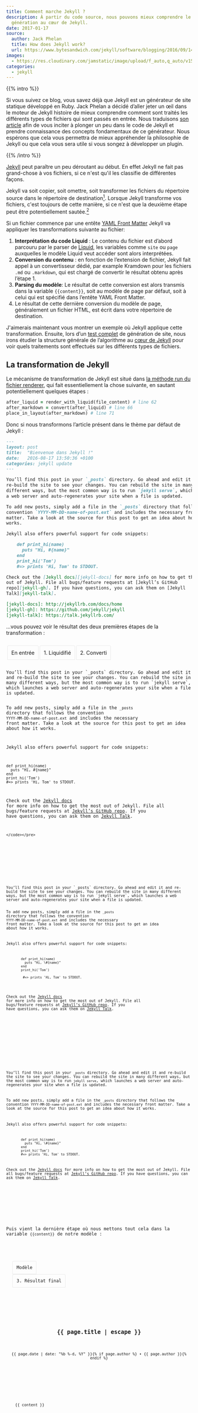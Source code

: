 ```yaml
---
title: Comment marche Jekyll ?
description: À partir du code source, nous pouvons mieux comprendre le process de
  génération au cœur de Jekyll.
date: 2017-01-17
source:
  author: Jack Phelan
  title: How does Jekyll work?
  url: https://www.bytesandwich.com/jekyll/software/blogging/2016/09/14/how-does-jekyll-work.html
images:
  - https://res.cloudinary.com/jamstatic/image/upload/f_auto,q_auto/v1523346929/jekyll-rendu-brouillons.png
categories:
  - jekyll
---
```


{{% intro %}}

Si vous suivez ce blog, vous savez déjà que Jekyll est un
générateur de site statique développé en Ruby. Jack Phelan a décidé d’aller
jeter un œil dans le moteur de Jekyll histoire de mieux comprendre comment sont
traités les différents types de fichiers qui sont passés en entrée. Nous
traduisons
[son article](https://www.bytesandwich.com/jekyll/software/blogging/2016/09/14/how-does-jekyll-work.html)
afin de vous inciter à plonger un peu dans le code de Jekyll et prendre
connaissance des concepts fondamentaux de ce générateur. Nous espérons que cela
vous permettra de mieux appréhender la philosophie de Jekyll ou que cela vous
sera utile si vous songez à développer un plugin.

{{% /intro %}}

<style type="text/css">

.tabs {
    position: relative;
    margin: 25px 0;
}
.tab {
    display: inline-block;
    padding: 10px;
    border: 1px solid #e8e8e8;
    margin: 0;
    margin-left: -1px;
    position: relative;
    left: 4px;
    bottom: -1px;
    border-top-left-radius: 3px;
    border-top-right-radius: 3px;
}
.tab.tab-selected {
    background-color: #eef;
    border-bottom: 1px solid #eef;
}

table {
  font-size: 0.775em;
}

table, tr, td, th {
  border: 1px solid white;
  border-collapse: collapse;
  padding: .5em;
}

th, tr td:first-child {
  font-weight: bold;
  background-color: #e8e8e8;
}

.copied {
  background-color: lightskyblue;
}
.transformed {
  background-color: yellow;
}
.post-transformed {
  background-color: mediumseagreen;
}
</style>

<script src="https://code.jquery.com/jquery-3.1.1.min.js" integrity="sha256-hVVnYaiADRTO2PzUGmuLJr8BLUSjGIZsDYGmIJLv2b8=" crossorigin="anonymous"></script>

<script type="text/javascript">
    function activateTab(tab) {
        var $tabs = $(tab).closest('.tabs')
        var index = $(tab).index()
        var $tabAreas = $tabs.find('.tab-content')
        var $toShow = $tabAreas.eq(index);

        $tabs.find('.tab-selected').removeClass('tab-selected');
        $(tab).addClass('tab-selected');

        $tabAreas.hide()
        $toShow.show()
    }
    $(() => {
      $(".tab").click((e) => activateTab(e.target))
      $('.tabs').each((i, tabs) => activateTab($(tabs).find('.tab').first().get()));
    })
</script>

[Jekyll](https://jekyllrb.com) peut paraître un peu déroutant au début. En effet
Jekyll ne fait pas grand-chose à vos fichiers, si ce n'est qu'il les classifie
de différentes façons.

Jekyll va soit copier, soit omettre, soit transformer les fichiers du répertoire
source dans le répertoire de destination[^1]. Lorsque Jekyll transforme vos
fichiers, c'est toujours de cette manière, si ce n'est que la deuxième étape
peut être potentiellement sautée.[^2]

Si un fichier commence par une entête
[YAML Front Matter](https://jekyllrb.com/docs/frontmatter/) Jekyll va appliquer
les transformations suivante au fichier:

1.  **Interprétation du code Liquid** : Le contenu du fichier est d’abord
    parcouru par le parser de [Liquid](http://shopify.github.io/liquid/), les
    variables comme `site` ou `page` auxquelles le modèle Liquid veut accéder
    sont alors interprétées.
1.  **Conversion du contenu** : en fonction de l’extension de fichier, Jekyll
    fait appel à un convertisseur dédié, par example Kramdown pour les fichiers
    `.md` ou `.markdown`, qui est chargé de convertir le résultat obtenu après
    l’étape 1.
1.  **Parsing du modèle**: Le résultat de cette conversion est alors transmis
    dans la variable `{{content}}`, soit au modèle de page par défaut, soit à
    celui qui est spécifié dans l’entête YAML Front Matter.
1.  Le résultat de cette dernière conversion du modèle de page, généralement un
    fichier HTML, est écrit dans votre répertoire de destination.

J'aimerais maintenant vous montrer un exemple où Jekyll applique cette
transformation. Ensuite, lors d’un
[test complet](#test-exhaustif-dune-génération) de génération de site, nous
irons étudier la structure générale de l’algorithme au
[cœur de Jekyll](#le-cœur-de-jekyll) pour voir quels traitements sont effectués
sur les différents types de fichiers.

## La transformation de Jekyll

Le mécanisme de transformation de Jekyll est situé dans
[la méthode run du fichier renderer](https://github.com/jekyll/jekyll/blob/2b15b0b3251d35c290dc96eb07e18fa31a58bcc6/lib/jekyll/renderer.rb#L32-L79),
qui fait essentiellement la chose suivante, en sautant potentiellement quelques
étapes :

```ruby
after_liquid = render_with_liquid(file_content) # line 62
after_markdown = convert(after_liquid) # line 66
place_in_layout(after_markdown) # line 71
```

Donc si nous transformons l’article présent dans le thème par défaut de Jekyll :

```markdown
---
layout: post
title:  "Bienvenue dans Jekyll !"
date:   2016-08-17 13:50:36 +0100
categories: jekyll update
---

You’ll find this post in your `_posts` directory. Go ahead and edit it and
re-build the site to see your changes. You can rebuild the site in many
different ways, but the most common way is to run `jekyll serve`, which launches
a web server and auto-regenerates your site when a file is updated.

To add new posts, simply add a file in the `_posts` directory that follows the
convention `YYYY-MM-DD-name-of-post.ext` and includes the necessary front
matter. Take a look at the source for this post to get an idea about how it
works.

Jekyll also offers powerful support for code snippets:

    def print_hi(name)
      puts "Hi, #{name}"
    end
    print_hi('Tom')
    #=> prints 'Hi, Tom' to STDOUT.

Check out the [Jekyll docs][jekyll-docs] for more info on how to get the most
out of Jekyll. File all bugs/feature requests at [Jekyll’s GitHub
repo][jekyll-gh]. If you have questions, you can ask them on [Jekyll
Talk][jekyll-talk].

[jekyll-docs]: http://jekyllrb.com/docs/home
[jekyll-gh]: https://github.com/jekyll/jekyll
[jekyll-talk]: https://talk.jekyllrb.com/
```

…vous pouvez voir le résultat des deux premières étapes de la transformation :

<div class="tabs">
  <div class="tab">En entrée</div>
  <div class="tab">1. Liquidifié</div>
  <div class="tab">2. Converti</div>
  <div class="tab-content">
    <pre><code class="language-markdown">
You’ll find this post in your `_posts` directory. Go ahead and edit it and re-build the site to see your changes. You can rebuild the site in many different ways, but the most common way is to run `jekyll serve`, which launches a web server and auto-regenerates your site when a file is updated.

To add new posts, simply add a file in the `_posts` directory that follows the
convention `YYYY-MM-DD-name-of-post.ext` and includes the necessary front
matter. Take a look at the source for this post to get an idea about how it
works.

Jekyll also offers powerful support for code snippets:

    def print_hi(name)
      puts "Hi, #{name}"
    end
    print_hi('Tom')
    #=> prints 'Hi, Tom' to STDOUT.

Check out the [Jekyll docs][jekyll-docs] for more info on how to get the most
out of Jekyll. File all bugs/feature requests at [Jekyll’s GitHub
repo][jekyll-gh]. If you have questions, you can ask them on [Jekyll
Talk][jekyll-talk].

[jekyll-docs]: http://jekyllrb.com/docs/home
[jekyll-gh]: https://github.com/jekyll/jekyll
[jekyll-talk]: https://talk.jekyllrb.com/

    </code></pre>
  </div>
  <div class="tab-content">
    <pre><code class="language-markdown">
You’ll find this post in your `_posts` directory. Go ahead and edit it and re-build the site to see your changes. You can rebuild the site in many different ways, but the most common way is to run `jekyll serve`, which launches a web server and auto-regenerates your site when a file is updated.

To add new posts, simply add a file in the `_posts` directory that follows the
convention `YYYY-MM-DD-name-of-post.ext` and includes the necessary front
matter. Take a look at the source for this post to get an idea about how it
works.

Jekyll also offers powerful support for code snippets:

<figure class="highlight"><pre><code class="language-ruby" data-lang="ruby"><span class="k">def</span> <span class="nf">print_hi</span><span class="p">(</span><span class="nb">name</span><span class="p">)</span>
  <span class="nb">puts</span> <span class="s2">"Hi, </span><span class="si">\#{</span><span class="nb">name</span><span class="si">}</span><span class="s2">"</span>
<span class="k">end</span>
<span class="n">print_hi</span><span class="p">(</span><span class="s1">'Tom'</span><span class="p">)</span>
<span class="c1">
 #=> prints 'Hi, Tom' to STDOUT.</span></code></pre></figure>

Check out the [Jekyll docs][jekyll-docs] for more info on how to get the most
out of Jekyll. File all bugs/feature requests at [Jekyll’s GitHub
repo][jekyll-gh]. If you have questions, you can ask them on [Jekyll
Talk][jekyll-talk].

[jekyll-docs]: http://jekyllrb.com/docs/home
[jekyll-gh]: https://github.com/jekyll/jekyll
[jekyll-talk]: https://talk.jekyllrb.com/

  </code></pre>
  </div>
  <div class="tab-content">
  <pre><code class="language-markdown">
<p>You’ll find this post in your <code class="highlighter-rouge">_posts</code> directory. Go ahead and edit it and re-build the site to see your changes. You can rebuild the site in many different ways, but the most common way is to run <code class="highlighter-rouge">jekyll serve</code>, which launches a web server and auto-regenerates your site when a file is updated.</p>
<p>To add new posts, simply add a file in the <code class="highlighter-rouge">_posts</code> directory that follows the convention <code class="highlighter-rouge">YYYY-MM-DD-name-of-post.ext</code> and includes the necessary front matter. Take a look at the source for this post to get an idea about how it works.</p>
<p>Jekyll also offers powerful support for code snippets:</p>
<figure class="highlight"><pre><code class="language-ruby" data-lang="ruby"><span class="k">def</span> <span class="nf">print_hi</span><span class="p">(</span><span class="nb">name</span><span class="p">)</span>
  <span class="nb">puts</span> <span class="s2">"Hi, </span><span class="si">\#{</span><span class="nb">name</span><span class="si">}</span><span class="s2">"</span>
<span class="k">end</span>
<span class="n">print_hi</span><span class="p">(</span><span class="s1">'Tom'</span><span class="p">)</span>
<span class="c1">#=> prints 'Hi, Tom' to STDOUT.</span></code></pre></figure>
<p>Check out the <a href="http://jekyllrb.com/docs/home">Jekyll docs</a> for more info on how to get the most out of Jekyll. File all bugs/feature requests at <a href="https://github.com/jekyll/jekyll">Jekyll’s GitHub repo</a>. If you have questions, you can ask them on <a href="https://talk.jekyllrb.com/">Jekyll Talk</a>.</p>
</code></pre>
</div>
</div>

Puis vient la dernière étape où nous mettons tout cela dans la variable
`{{content}}` de notre modèle :

<div class="tabs">
  <div class="tab">Modèle</div>
  <div class="tab">3. Résultat final</div>
  <div class="tab-content"><pre><code class="language-markdown">
<article class="post" itemscope itemtype="http://schema.org/BlogPosting">

  <header class="post-header">
    <h1 class="post-title" itemprop="name headline">{{ page.title | escape }}</h1>
    <p class="post-meta"><time datetime="{{ page.date | date_to_xmlschema }}" itemprop="datePublished">{{ page.date | date: "%b %-d, %Y" }}</time>{% if page.author %} • <span itemprop="author" itemscope itemtype="http://schema.org/Person"><span itemprop="name">{{ page.author }}</span></span>{% endif %}</p>
  </header>

  <div class="post-content" itemprop="articleBody">
    {{ content }}
  </div>

</article>
    </code></pre></div>
<div class="tab-content">
<pre><code class="language-markdown">
<article class="post" itemscope itemtype="http://schema.org/BlogPosting">

  <header class="post-header">
    <h1 class="post-title" itemprop="name headline">Welcome to Jekyll!</h1>
    <p class="post-meta"><time datetime="2016-08-17T23:50:36-04:00" itemprop="datePublished">Aug 17, 2016</time></p>
  </header>

  <div class="post-content" itemprop="articleBody">
    <p>You’ll find this post in your <code class="highlighter-rouge">_posts</code> directory. Go ahead and edit it and re-build the site to see your changes. You can rebuild the site in many different ways, but the most common way is to run <code class="highlighter-rouge">jekyll serve</code>, which launches a web server and auto-regenerates your site when a file is updated.</p>

    <p>To add new posts, simply add a file in the <code class="highlighter-rouge">_posts</code> directory that follows the convention <code class="highlighter-rouge">YYYY-MM-DD-name-of-post.ext</code> and includes the necessary front matter. Take a look at the source for this post to get an idea about how it works.</p>

    <p>Jekyll also offers powerful support for code snippets:</p>

    <figure class="highlight"><pre><code class="language-ruby" data-lang="ruby">
    <span class="k">def</span> <span class="nf">print_hi</span><span class="p">(</span><span class="nb">name</span><span class="p">)</span>
    <span class="nb">puts</span> <span class="s2">"Hi, </span><span class="si">\#{</span><span class="nb">name</span><span class="si">}</span><span class="s2">"</span>
    <span class="k">end</span>
    <span class="n">print_hi</span><span class="p">(</span><span class="s1">'Tom'</span><span class="p">)</span>
    <span class="c1">#=> prints 'Hi, Tom' to STDOUT.</span></code></pre>
    </figure>

    <p>Check out the <a href="http://jekyllrb.com/docs/home">Jekyll docs</a> for more info on how to get the most out of Jekyll. File all bugs/feature requests at <a href="https://github.com/jekyll/jekyll">Jekyll’s GitHub repo</a>. If you have questions, you can ask them on <a href="https://talk.jekyllrb.com/">Jekyll Talk</a>.</p>

  </div>

</article>
    </code></pre>
  </div>
</div>

Ceci est juste un exemple de conversion avec kramdown pour le markdown et
d’insertion du résultat dans un modèle. Jekyll intègre d’autres convertisseurs
comme
[smartypants](https://github.com/jekyll/jekyll/blob/2b15b0b3251d35c290dc96eb07e18fa31a58bcc6/lib/jekyll/converters/smartypants.rb).
Jekyll inclut aussi par défaut un
[convertisseur pour Sass](https://github.com/jekyll/jekyll-sass-converter) dans
le
[fichier de spécification de sa gem Ruby](https://github.com/jekyll/jekyll/blob/499b83236c0289471118991bd5fe743effe9b348/jekyll.gemspec),
qui n'est pas un convertisseur intégré, mais vous comprendrez quand vous
lancerez la commande `jekyll new`. Vous pouvez installer d’autres convertisseurs
à l’aide de plugins. Les modèles sont des fichiers qui sont soit stockés dans
votre dossier `_layouts`, soit dans celui empaqueté dans la gem du thème utilisé
par votre fichier de configuration.

## Le cœur de Jekyll

Maintenant que vous comprenez l’étape de transformation de Jekyll, regardons
comme elle s'intègre dans un processus de génération de site plus global à
partir de fichiers en entrée.

Si nous pitons le code exécuté lors de l’invocation de la commande
`jekyll build`, nous nous apercevons que
[`site.process`](https://github.com/jekyll/jekyll/blob/2b15b0b3251d35c290dc96eb07e18fa31a58bcc6/lib/jekyll/site.rb#L65)
représente le cœur de Jekyll. Vous trouverez les parties importantes un peu plus
bas accompagnées de mes commentaires explicatifs. Reportez-vous à
[la partie sur le debug](#debug) si vous souhaitez vous baladez à votre tour
dans l’appel de la méthode.

```ruby
# Public: Lit, processe et écrit le Site dans la destination.
#
# Ne retourne rien.
def process
  reset # vide tous les layouts/pages/static_file/data/collections du site.
  read # lit les fichiers de votre répértoire et les stocke dans un objet Site, les classer dépend
  # d’où ils se trouvent, ce qu'ils contiennent et de votre fichier de configuration.
  generate # Vous donne la chance de lancer des générateurs pour ajouter plus de choses au site..
  render # c'est la méthode chargée de la conversion.
  cleanup # se débarasse de tous les fichiers qui auraient pu restés d’une génération précédente ou qui traitent des metadonnées.
  write # écrit les fichiers dans votre dossier de destination.
  print_stats
end
```

`render` applique la transformation de Jekyll aux fichiers qui possèdent une
entête [YAML Front Matter](https://jekyllrb.com/docs/frontmatter/). Les
documents sont créés à partir des fichiers de collection qui possèdent des
entêtes YAML Front Matter et les pages sont d’autres documents avec des entêtes
YAML. Vous devez déclarer les collections dans votre fichier `_config.yml`,
comme ça vous saurez que vous en avez. Vous devez également savoir que
[les posts et les brouillons de posts sont simplement des collections spéciales](https://jekyllrb.com/docs/frontmatter/),
ce sont donc aussi des documents.

```ruby
def render
    …
    render_docs(payload) # cette fonction s'occupe du rendu des fichiers de collections qui possèdent des entêtes Front Matter, y compris le dossier _posts (les brouillons sont ajoutés aux posts avec l’option --drafts)
    render_pages(payload) # cette fonction s'occupe du rendu des fichiers qui n'appartiennent pas à des collections mais qui ont des entêtes Front Matter
    # cela peut être vos fichiers `feed.xml`, `index.html`, `main.scss`, etc.
    …
end
…

def render_docs(payload)
  collections.each do |_, collection|
    collection.docs.each do |document|
      if regenerator.regenerate?(document)
        document.output = Jekyll::Renderer.new(self, document, payload).run
        document.trigger_hooks(:post_render)
      end
    end
  end
end
…
def render_pages(payload)
  pages.flatten.each do |page|
    if regenerator.regenerate?(page)
      page.output = Jekyll::Renderer.new(self, page, payload).run
      page.trigger_hooks(:post_render)
    end
  end
end
```

## Test exhaustif d’une génération

Regardons à présent ce que nous obtenons lors d’un exemple de génération à
partir de quelques types de fichiers dans différents répertoires, avec et sans
l’option `--drafts` (active ou non la génération des brouillons). Le conteneur
Docker de ce test est dispos sur
[bytesandwich/jekyll-outcomes](https://github.com/bytesandwich/jekyll-outcomes).

Il recopie ces fichiers :

* **2016-05-05-post-normal.md** _# un post normal avec une date passée_
* **2016-05-05-post-without-frontmatter.md** _# un post sans frontmatter, avec
  une date passée_
* **2020-02-02-post-future.md** _# un post standard, daté dans le futur_
* **frontmatter-not-post.md** _# un fichier avec du frontmatter qui n'est pas un
  post_
* **text.txt** _# un fichier texte normal_
* **yaml.yml** _# un fichier YAML normal_

… dans chacun de ces répertoires :

* **/**
* **/\_posts**
* **/\_drafts**
* **/\_data**
* **/\_my_output_collection**
* **/\_my_non_output_collection**
* **/\_underscore_dir**
* **/regular_dir**

Sauf que pour chaque association de fichier et de répertoire, le nom du
répertoire de destination est ajouté à la fin du fichier de manière à ce que
nous puissions mieux appréhender les corresponsances entre les fichiers d’entrée
et les fichiers de sortie. Vous retrouvez un aperçu du résultat de la commande
`tree` après les deux tableaux.

J'ai fait un tableau avec une ligne par répertoire et une colonne par fichier,
la cellule contient l’opération effectuée sur le fichier, qui peut être :

* _copié_ sans altération
* _omis_
* _transformé_ et placé dans le répertoire correspondant
* _post transformé_, qui est ensuite placé dans une arborescence de dossiers,
  crées d’après la date du post.

## Génération des fichiers sans l’option brouillons

<table>
  <thead>
    <tr>
      <th> </th>
      <th>text.txt</th>
      <th>frontmatter-not-post.md</th>
      <th>2016-05-05-post-without-frontmatter.md</th>
      <th>yaml.yml</th>
      <th>2020-02-02-post-future.md</th>
      <th>2016-05-05-post-normal.md</th>
    </tr>
  </thead>
  <tbody>
    <tr>
      <th>/</th>
      <td class="copied">copié</td>
      <td class="transformed">transformé</td>
      <td class="copied">copié</td>
      <td class="copied">copié</td>
      <td class="transformed">transformé</td>
      <td class="transformed">transformé</td>
    </tr>
    <tr>
      <td>/posts</td>
      <td class="omitted">omis</td>
      <td class="omitted">omis</td>
      <td class="post-transformed">post transformé</td>
      <td class="omitted">omis</td>
      <td class="omitted">omis</td>
      <td class="post-transformed">post transformé</td>
    </tr>
    <tr>
      <td>/drafts</td>
      <td class="omitted">omis</td>
      <td class="omitted">omis</td>
      <td class="omitted">omis</td>
      <td class="omitted">omis</td>
      <td class="omitted">omis</td>
      <td class="omitted">omis</td>
    </tr>
    <tr>
      <td>/data</td>
      <td class="omitted">omis</td>
      <td class="omitted">omis</td>
      <td class="omitted">omis</td>
      <td class="omitted">omis</td>
      <td class="omitted">omis</td>
      <td class="omitted">omis</td>
    </tr>
    <tr>
      <td>/my_output_collection</td>
      <td class="copied">copié</td>
      <td class="transformed">transformé</td>
      <td class="copied">copié</td>
      <td class="copied">copié</td>
      <td class="omitted">omis</td>
      <td class="transformed">transformé</td>
    </tr>
    <tr>
      <td>/my_non_output_collection</td>
      <td class="copied">copié</td>
      <td class="omitted">omis</td>
      <td class="copied">copié</td>
      <td class="copied">copié</td>
      <td class="omitted">omis</td>
      <td class="omitted">omis</td>
    </tr>
    <tr>
      <td>/underscore_dir</td>
      <td class="omitted">omis</td>
      <td class="omitted">omis</td>
      <td class="omitted">omis</td>
      <td class="omitted">omis</td>
      <td class="omitted">omis</td>
      <td class="omitted">omis</td>
    </tr>
    <tr>
      <td>/regular_dir</td>
      <td class="copied">copié</td>
      <td class="transformed">transformé</td>
      <td class="copied">copié</td>
      <td class="copied">copié</td>
      <td class="transformed">transformé</td>
      <td class="transformed">transformé</td>
    </tr>
  </tbody>
</table>

## Génération des fichiers avec l’option brouillon

<table>
  <thead>
    <tr>
      <th> </th>
      <th>text.txt</th>
      <th>frontmatter-not-post.md</th>
      <th>2016-05-05-post-without-frontmatter.md</th>
      <th>yaml.yml</th>
      <th>2020-02-02-post-future.md</th>
      <th>2016-05-05-post-normal.md</th>
    </tr>
  </thead>
  <tbody>
    <tr>
      <td>/</td>
      <td class="copied">copié</td>
      <td class="transformed">transformé</td>
      <td class="copied">copié</td>
      <td class="copied">copié</td>
      <td class="transformed">transformé</td>
      <td class="transformed">transformé</td>
    </tr>
    <tr>
      <td>/posts</td>
      <td>omis</td>
      <td>omis</td>
      <td class="post-transformed">post transformé</td>
      <td>omis</td>
      <td>omis</td>
      <td class="post-transformed">post transformé</td>
    </tr>
    <tr>
      <td>/drafts</td>
      <td>Aucune</td>
      <td class="post-transformed">post transformé</td>
      <td class="post-transformed">post transformé</td>
      <td class="post-transformed">post transformé</td>
      <td>omis</td>
      <td class="post-transformed">post transformé</td>
    </tr>
    <tr>
      <td>/data</td>
      <td>omis</td>
      <td>omis</td>
      <td>omis</td>
      <td>omis</td>
      <td>omis</td>
      <td>omis</td>
    </tr>
    <tr>
      <td>/my_output_collection</td>
      <td class="copied">copié</td>
      <td class="transformed">transformé</td>
      <td class="copied">copié</td>
      <td class="copied">copié</td>
      <td>omis</td>
      <td class="transformed">transformé</td>
    </tr>
    <tr>
      <td>/my_non_output_collection</td>
      <td class="copied">copié</td>
      <td>omis</td>
      <td class="copied">copié</td>
      <td class="copied">copié</td>
      <td>omis</td>
      <td>omis</td>
    </tr>
    <tr>
      <td>/underscore_dir</td>
      <td>omis</td>
      <td>omis</td>
      <td>omis</td>
      <td>omis</td>
      <td>omis</td>
      <td>omis</td>
    </tr>
    <tr>
      <td>/regular_dir</td>
      <td class="copied">copié</td>
      <td class="transformed">transformé</td>
      <td class="copied">copié</td>
      <td class="copied">copié</td>
      <td class="transformed">transformé</td>
      <td class="transformed">transformé</td>
    </tr>
  </tbody>
</table>

<div class="tabs">
  <div class="tab tab-selected">Source</div>
  <div class="tab">Site</div>
  <div class="tab">Site avec les brouillons</div>
  <div class="tab-content"><pre><code class="language-shell">
bash-4.3# tree .
.
├── 2016-05-05-post-normal.md
├── 2016-05-05-post-without-frontmatter.md
├── 2020-02-02-post-future.md
├── Gemfile
├── Gemfile.lock
├── _config.yml
├── _data
│   ├── 2016-05-05-post-normal-data.md
│   ├── 2016-05-05-post-without-frontmatter-data.md
│   ├── 2020-02-02-post-future-data.md
│   ├── frontmatter-not-post-data.md
│   ├── text-data.txt
│   └── yaml-data.yml
├── _drafts
│   ├── 2016-05-05-post-normal-drafts.md
│   ├── 2016-05-05-post-without-frontmatter-drafts.md
│   ├── 2020-02-02-post-future-drafts.md
│   ├── frontmatter-not-post-drafts.md
│   ├── text-drafts.txt
│   └── yaml-drafts.yml
├── _layouts
│   └── special.html
├── _my_non_output_collection
│   ├── 2016-05-05-post-normal-my_non_output_collection.md
│   ├── 2016-05-05-post-without-frontmatter-my_non_output_collection.md
│   ├── 2020-02-02-post-future-my_non_output_collection.md
│   ├── frontmatter-not-post-my_non_output_collection.md
│   ├── text-my_non_output_collection.txt
│   └── yaml-my_non_output_collection.yml
├── _my_output_collection
│   ├── 2016-05-05-post-normal-my_output_collection.md
│   ├── 2016-05-05-post-without-frontmatter-my_output_collection.md
│   ├── 2020-02-02-post-future-my_output_collection.md
│   ├── frontmatter-not-post-my_output_collection.md
│   ├── text-my_output_collection.txt
│   └── yaml-my_output_collection.yml
├── _posts
│   ├── 2016-05-05-post-normal-posts.md
│   ├── 2016-05-05-post-without-frontmatter-posts.md
│   ├── 2016-09-14-welcome-to-jekyll.markdown
│   ├── 2020-02-02-post-future-posts.md
│   ├── frontmatter-not-post-posts.md
│   ├── text-posts.txt
│   └── yaml-posts.yml
├── _underscore_dir
│   ├── 2016-05-05-post-normal-underscore_dir.md
│   ├── 2016-05-05-post-without-frontmatter-underscore_dir.md
│   ├── 2020-02-02-post-future-underscore_dir.md
│   ├── frontmatter-not-post-underscore_dir.md
│   ├── text-underscore_dir.txt
│   └── yaml-underscore_dir.yml
├── about.md
├── css
│   └── main.scss
├── feed.xml
├── frontmatter-not-post.md
├── index.html
├── regular_dir
│   ├── 2016-05-05-post-normal-regular_dir.md
│   ├── 2016-05-05-post-without-frontmatter-regular_dir.md
│   ├── 2020-02-02-post-future-regular_dir.md
│   ├── frontmatter-not-post-regular_dir.md
│   ├── text-regular_dir.txt
│   └── yaml-regular_dir.yml
├── text.txt
└── yaml.yml

9 directories, 57 files </code></pre>

  </div>
  <div class="tab-content"><pre><code class="language-shell">
bash-4.3# tree _site
_site
├── 2016
│   └── 05
│       └── 05
│           ├── post-normal-posts.html
│           └── post-without-frontmatter-posts.html
├── 2016-05-05-post-normal.html
├── 2016-05-05-post-without-frontmatter.md
├── 2020-02-02-post-future.html
├── Gemfile
├── Gemfile.lock
├── about
│   └── index.html
├── css
│   └── main.css
├── feed.xml
├── frontmatter-not-post.html
├── index.html
├── jekyll
│   └── update
│       └── 2016
│           └── 09
│               └── 14
│                   └── welcome-to-jekyll.html
├── my_non_output_collection
│   ├── 2016-05-05-post-without-frontmatter-my_non_output_collection.md
│   ├── text-my_non_output_collection.txt
│   └── yaml-my_non_output_collection.yml
├── my_output_collection
│   ├── 2016-05-05-post-normal-my_output_collection.html
│   ├── 2016-05-05-post-without-frontmatter-my_output_collection.md
│   ├── frontmatter-not-post-my_output_collection.html
│   ├── text-my_output_collection.txt
│   └── yaml-my_output_collection.yml
├── regular_dir
│   ├── 2016-05-05-post-normal-regular_dir.html
│   ├── 2016-05-05-post-without-frontmatter-regular_dir.md
│   ├── 2020-02-02-post-future-regular_dir.html
│   ├── frontmatter-not-post-regular_dir.html
│   ├── text-regular_dir.txt
│   └── yaml-regular_dir.yml
├── text.txt
└── yaml.yml

13 directories, 29 files</code></pre></div>

<div class="tab-content"><pre><code class="language-shell">
bash-4.3# tree _site
_site
├── 2016
│   ├── 05
│   │   └── 05
│   │       ├── post-normal-drafts.html
│   │       ├── post-normal-posts.html
│   │       ├── post-without-frontmatter-drafts.html
│   │       └── post-without-frontmatter-posts.html
│   └── 09
│       └── 14
│           ├── frontmatter-not-post-drafts.html
│           ├── text-drafts.txt
│           └── yaml-drafts.yml
├── 2016-05-05-post-normal.html
├── 2016-05-05-post-without-frontmatter.md
├── 2020-02-02-post-future.html
├── Gemfile
├── Gemfile.lock
├── about
│   └── index.html
├── css
│   └── main.css
├── feed.xml
├── frontmatter-not-post.html
├── index.html
├── jekyll
│   └── update
│       └── 2016
│           └── 09
│               └── 14
│                   └── welcome-to-jekyll.html
├── my_non_output_collection
│   ├── 2016-05-05-post-without-frontmatter-my_non_output_collection.md
│   ├── text-my_non_output_collection.txt
│   └── yaml-my_non_output_collection.yml
├── my_output_collection
│   ├── 2016-05-05-post-normal-my_output_collection.html
│   ├── 2016-05-05-post-without-frontmatter-my_output_collection.md
│   ├── frontmatter-not-post-my_output_collection.html
│   ├── text-my_output_collection.txt
│   └── yaml-my_output_collection.yml
├── regular_dir
│   ├── 2016-05-05-post-normal-regular_dir.html
│   ├── 2016-05-05-post-without-frontmatter-regular_dir.md
│   ├── 2020-02-02-post-future-regular_dir.html
│   ├── frontmatter-not-post-regular_dir.html
│   ├── text-regular_dir.txt
│   └── yaml-regular_dir.yml
├── text.txt
└── yaml.yml

15 directories, 34 files </code></pre></div></div>

## Les objets de Jekyll : Posts, Drafts, Pages, Data, Collections, Layouts et Includes

Le meilleur endroit pour continuer à apprendre est d’aller voir
[la structure des répertoires de Jekyll](https://jekyllrb.com/docs/structure/),
où vous pourrez trouver des descriptions plus détaillées des types de fichiers
dans ces répertoires.

## Déboguer Jekyll {#debug}

Sous macOS, avec `rbenv`, en ligne de commande l’exécutable de Jekyll est un
script situé dans une Gem Ruby qui appelle
`~/.rbenv/versions/2.3.3/lib/ruby/gems/2.3.0/gems/jekyll-3.3.1`[^3] où nous
pouvons commencer à débugguer à l’aide de `pry-byebug` si nous ajoutons deux
lignes (la 8 et la 10 dans l’extrait ci-dessous) :

Le fichier ~/.rbenv/versions/2.3.3/lib/ruby/gems/2.3.0/gems/jekyll-3.3.1
/exe/jekyll @ line 12 :

```ruby
     7: require "mercenary"
     8: require "pry-byebug"
     9:
    10: binding.pry
    11:
 => 12: Jekyll::PluginManager.require_from_bundler
    13:
    14: Jekyll::Deprecator.process(ARGV)
    15:
    16: Mercenary.program(:jekyll) do |p|
    17:   p.version Jekyll::VERSION
```

Une fois les modifications effectuées, lors du lancement d’un build, le debug
est désormais actif :

```sh
$ bundle exec jekyll build
[1] pry(main)>break ~/.rbenv/versions/2.3.3/lib/ruby/gems/2.3.0/gems/jekyll-3.3.1/lib/jekyll/site.rb:66
```

Jekyll embarque sa propre interface de ligne de commande, Mercenary, qui va
appeler la méthode `build(site, options)` dans `build.process` qui appelle à son
tour `process_site`, qui va charger la configuration par défaut et définir les
posts comme des collections, comme nous l’avons vu plus haut.

```ruby
Mercenary.program(:jekyll) do |p|
  …
  p.command(:build) do |c|
    …
    Jekyll::Commands::Build.process(options)
    …
  end
```

`process_site` appelle ensuite `site.process`.

Voilà, maintenant vous en savez un peu plus sur les mécanismes internes de
Jekyll !

[^1]: Lorsque Jekyll omet un fichier, il se peut qu'il lise le fichier comme une donnée à laquelle vous pouvez accéder à l’aide de variables Liquid dans d’autres fichiers de modèles Liquid.

[^2]: Il se peut très bien dans ce cas que vous ayez omis les entêtes YAML Front Matter.

[^3]: Pour savoir où se trouve l’exécutable de Jekyll, lancez la commande `bundle show jekyll`.

